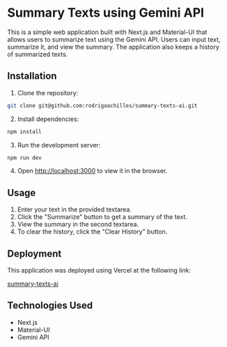 # Summary Texts using Gemini API

This is a simple web application built with Next.js and Material-UI that allows users to summarize text using the Gemini API. Users can input text, summarize it, and view the summary. The application also keeps a history of summarized texts.

## Installation

1. Clone the repository:

```bash
git clone git@github.com:rodrigoachilles/summary-texts-ai.git
```

2. Install dependencies:

```bash
npm install
```

3. Run the development server:

```bash
npm run dev
```

4. Open [http://localhost:3000](http://localhost:3000) to view it in the browser.

## Usage

1. Enter your text in the provided textarea.
2. Click the "Summarize" button to get a summary of the text.
3. View the summary in the second textarea.
4. To clear the history, click the "Clear History" button.

## Deployment

This application was deployed using Vercel at the following link:

[summary-texts-ai](https://summary-texts-ai.vercel.app/)

## Technologies Used

- Next.js
- Material-UI
- Gemini API
